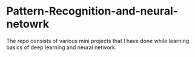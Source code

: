 # Pattern-Recognition-and-neural-netowrk

The repo consists of various mini projects that I have done while learning basics of deep learning and neural network.
